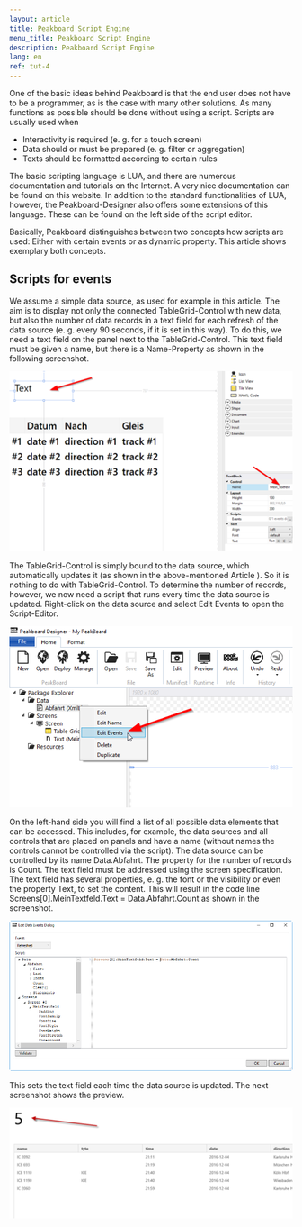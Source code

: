 ```yaml
---
layout: article
title: Peakboard Script Engine
menu_title: Peakboard Script Engine
description: Peakboard Script Engine
lang: en
ref: tut-4
---
```

One of the basic ideas behind Peakboard is that the end user does not have to be a programmer, as is the case with many other solutions. As many functions as possible should be done without using a script. Scripts are usually used when

*  Interactivity is required (e. g. for a touch screen)
*  Data should or must be prepared (e. g. filter or aggregation)
*  Texts should be formatted according to certain rules

The basic scripting language is LUA, and there are numerous documentation and tutorials on the Internet. A very nice documentation can be found on this website. In addition to the standard functionalities of LUA, however, the Peakboard-Designer also offers some extensions of this language. These can be found on the left side of the script editor.

Basically, Peakboard distinguishes between two concepts how scripts are used: Either with certain events or as dynamic property. This article shows exemplary both concepts.

## Scripts for events
We assume a simple data source, as used for example in this article. The aim is to display not only the connected TableGrid-Control with new data, but also the number of data records in a text field for each refresh of the data source (e. g. every 90 seconds, if it is set in this way). To do this, we need a text field on the panel next to the TableGrid-Control. This text field must be given a name, but there is a Name-Property as shown in the following screenshot.

![Example image of text field and where to name the text field created in the Peakboard Designer.](/assets/images/Tutorial/Script/TutorialScripting01.png)

The TableGrid-Control is simply bound to the data source, which automatically updates it (as shown in the above-mentioned Article ). So it is nothing to do with TableGrid-Control. To determine the number of records, however, we now need a script that runs every time the data source is updated. Right-click on the data source and select Edit Events to open the Script-Editor.

![image_1](/assets/images/Tutorial/Script/TutorialScripting02.png)

On the left-hand side you will find a list of all possible data elements that can be accessed. This includes, for example, the data sources and all controls that are placed on panels and have a name (without names the controls cannot be controlled via the script). The data source can be controlled by its name Data.Abfahrt. The property for the number of records is Count. The text field must be addressed using the screen specification. The text field has several properties, e. g. the font or the visibility or even the property Text, to set the content. This will result in the code line Screens[0].MeinTextfeld.Text = Data.Abfahrt.Count as shown in the screenshot.

![image_1](/assets/images/Tutorial/Script/TutorialScripting03.png)

This sets the text field each time the data source is updated. The next screenshot shows the preview.

![image_1](/assets/images/Tutorial/Script/TutorialScripting04.png)
